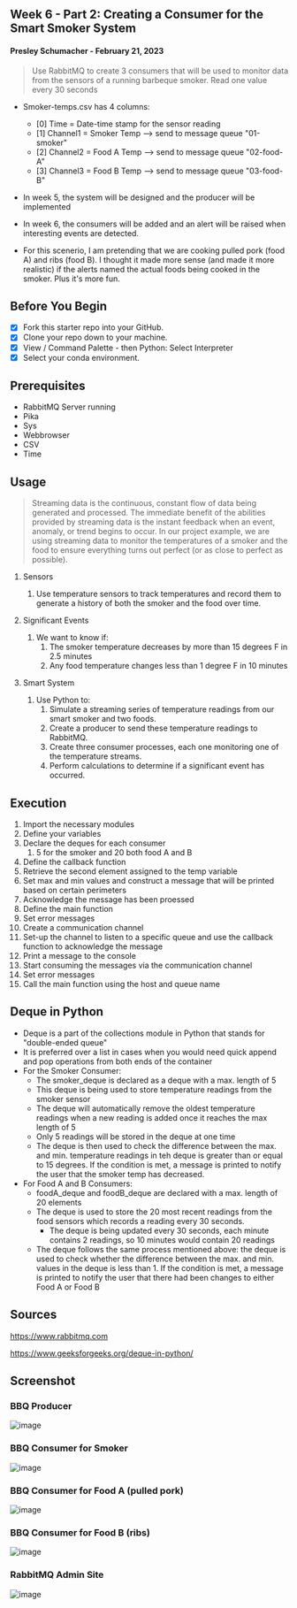 ## Week 6 - Part 2: Creating a Consumer for the Smart Smoker System
#### Presley Schumacher - February 21, 2023

> Use RabbitMQ to create 3 consumers that will be used to monitor data from the sensors of a running barbeque smoker. Read one value every 30 seconds

* Smoker-temps.csv has 4 columns:
  * [0] Time = Date-time stamp for the sensor reading
  * [1] Channel1 = Smoker Temp --> send to message queue "01-smoker"
  * [2] Channel2 = Food A Temp --> send to message queue "02-food-A"
  * [3] Channel3 = Food B Temp --> send to message queue "03-food-B"
  
* In week 5, the system will be designed and the producer will be implemented
* In week 6, the consumers will be added and an alert will be raised when interesting events are detected.
*  For this scenerio, I am pretending that we are cooking pulled pork (food A) and ribs (food B). I thought it made more sense (and made it more realistic) if the alerts named the actual foods being cooked in the smoker. Plus it's more fun.

## Before You Begin
- [x] Fork this starter repo into your GitHub.
- [x] Clone your repo down to your machine.
- [x] View / Command Palette - then Python: Select Interpreter
- [x] Select your conda environment. 

## Prerequisites
* RabbitMQ Server running
* Pika
* Sys
* Webbrowser
* CSV
* Time

## Usage

> Streaming data is the continuous, constant flow of data being generated and processed. The immediate benefit of the abilities provided by streaming data is the instant feedback when an event, anomaly, or trend begins to occur. In our project example, we are using streaming data to monitor the temperatures of a smoker and the food to ensure everything turns out perfect (or as close to perfect as possible).

1. Sensors
    1. Use temperature sensors to track temperatures and record them to generate a history of both the smoker and the food over time. 

1. Significant Events
    1. We want to know if:
        1. The smoker temperature decreases by more than 15 degrees F in 2.5 minutes
        1. Any food temperature changes less than 1 degree F in 10 minutes
 
 1. Smart System
     1. Use Python to:
         1. Simulate a streaming series of temperature readings from our smart smoker and two foods.
         1. Create a producer to send these temperature readings to RabbitMQ.
         1. Create three consumer processes, each one monitoring one of the temperature streams. 
         1. Perform calculations to determine if a significant event has occurred.

## Execution
1. Import the necessary modules
1. Define your variables
1. Declare the deques for each consumer
    1. 5 for the smoker and 20 both food A and B
1. Define the callback function
1. Retrieve the second element assigned to the temp variable
1. Set max and min values and construct a message that will be printed based on certain perimeters
1. Acknowledge the message has been proessed
1. Define the main function
1. Set error messages
1. Create a communication channel
1. Set-up the channel to listen to a specific queue and use the callback function to acknowledge the message
1. Print a message to the console
1. Start consuming the messages via the communication channel
1. Set error messages
1. Call the main function using the host and queue name

## Deque in Python
* Deque is a part of the collections module in Python that stands for "double-ended queue"
* It is preferred over a list in cases when you would need quick append and pop operations from both ends of the container
* For the Smoker Consumer:
   * The smoker_deque is declared as a deque with a max. length of 5
   * This deque is being used to store temperature readings from the smoker sensor
   * The deque will automatically remove the oldest temperature readings when a new reading is added once it reaches the max length of 5
   * Only 5 readings will be stored in the deque at one time
   * The deque is then used to check the difference between the max. and min. temperature readings in teh deque is greater than or equal to 15 degrees. If the condition is met, a message is printed to notify the user that the smoker temp has decreased.
* For Food A and B Consumers:
   * foodA_deque and foodB_deque are declared with a max. length of 20 elements
   * The deque is used to store the 20 most recent readings from the food sensors which records a reading every 30 seconds.
      * The deque is being updated every 30 seconds, each minute contains 2 readings, so 10 minutes would contain 20 readings
   * The deque follows the same process mentioned above: the deque is used to check whether the difference between the max. and min. values in the deque is less than 1. If the condition is met, a message is printed to notify the user that there had been changes to either Food A or Food B



## Sources
https://www.rabbitmq.com

https://www.geeksforgeeks.org/deque-in-python/

## Screenshot

### BBQ Producer
![image](https://user-images.githubusercontent.com/105391626/221429866-fa2b8de4-d9ef-43f6-98e6-ad24d810f8c8.png)

### BBQ Consumer for Smoker
![image](https://user-images.githubusercontent.com/105391626/221429897-c98d7ee8-d048-4001-813f-46ce870f2c1a.png)

### BBQ Consumer for Food A (pulled pork)
![image](https://user-images.githubusercontent.com/105391626/221429923-537ea089-e7d8-4cc3-8eb7-84457efc1a6b.png)

### BBQ Consumer for Food B (ribs)
![image](https://user-images.githubusercontent.com/105391626/221430142-15ec4232-d7f9-4447-b7df-e32298009fa4.png)

### RabbitMQ Admin Site
![image](https://user-images.githubusercontent.com/105391626/221431688-99cfba5d-1c7f-4718-97bf-839ae9b62478.png)


